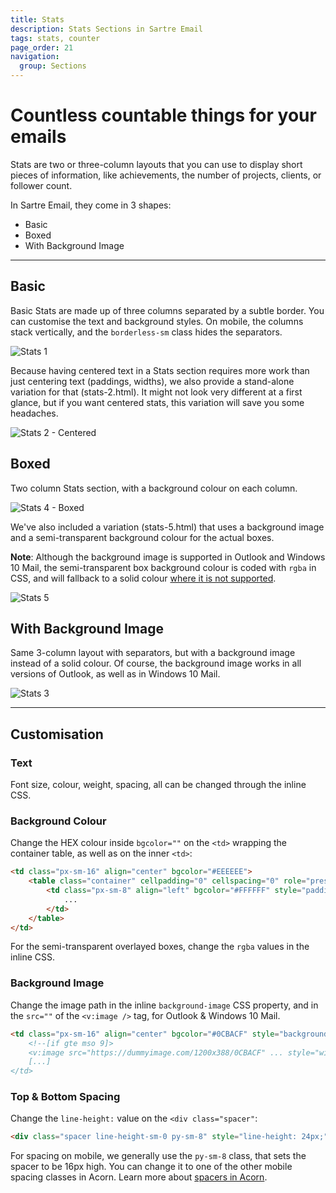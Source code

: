 ```yaml
---
title: Stats
description: Stats Sections in Sartre Email
tags: stats, counter
page_order: 21
navigation:
  group: Sections
---
```


# Countless countable things for your emails

Stats are two or three-column layouts that you can use to display short pieces of information, like achievements, the number of projects, clients, or follower count.

In Sartre Email, they come in 3 shapes:

- Basic
- Boxed
- With Background Image

---

## Basic

Basic Stats are made up of three columns separated by a subtle border. You can customise the text and background styles. On mobile, the columns stack vertically, and the `borderless-sm` class hides the separators.

![Stats 1](/img/email/sartre/sections/stats-basic.png)

Because having centered text in a Stats section requires more work than just centering text (paddings, widths), we also provide a stand-alone variation for that (stats-2.html). It might not look very different at a first glance, but if you want centered stats, this variation will save you some headaches.

![Stats 2 - Centered](/img/email/sartre/sections/stats-basic-centered.png)

## Boxed

Two column Stats section, with a background colour on each column.

![Stats 4 - Boxed](/img/email/sartre/sections/stats-boxed.png)

We've also included a variation (stats-5.html) that uses a background image and a semi-transparent background colour for the actual boxes.

**Note**: Although the background image is supported in Outlook and Windows 10 Mail, the semi-transparent box background colour is coded with `rgba` in CSS, and will fallback to a solid colour [where it is not supported](https://www.campaignmonitor.com/css/color-background/rgba-colors/).

![Stats 5](/img/email/sartre/sections/stats-boxed-bg-image.jpg)

## With Background Image

Same 3-column layout with separators, but with a background image instead of a solid colour. Of course, the background image works in all versions of Outlook, as well as in Windows 10 Mail.

![Stats 3](/img/email/sartre/sections/stats-bg-image.jpg)

---

## Customisation

### Text

Font size, colour, weight, spacing, all can be changed through the inline CSS.

### Background Colour

Change the HEX colour inside `bgcolor=""` on the `<td>` wrapping the container table, as well as on the inner `<td>`:

```html
<td class="px-sm-16" align="center" bgcolor="#EEEEEE">
    <table class="container" cellpadding="0" cellspacing="0" role="presentation" width="600">
        <td class="px-sm-8" align="left" bgcolor="#FFFFFF" style="padding: 0 32px;">
            ...
        </td>
    </table>
</td>
```

For the semi-transparent overlayed boxes, change the `rgba` values in the inline CSS.

### Background Image

Change the image path in the inline `background-image` CSS property, and in the `src=""` of the `<v:image />` tag, for Outlook & Windows 10 Mail.

```html
<td class="px-sm-16" align="center" bgcolor="#0CBACF" style="background-image: url('https://dummyimage.com/1200x388/0CBACF'); ...">
    <!--[if gte mso 9]>
    <v:image src="https://dummyimage.com/1200x388/0CBACF" ... style="width:600px;height:194px;" />
    [...]
</td>
```

### Top & Bottom Spacing

Change the `line-height:` value on the `<div class="spacer"`: 

```html
<div class="spacer line-height-sm-0 py-sm-8" style="line-height: 24px;">&zwnj;</div>
```

For spacing on mobile, we generally use the `py-sm-8` class, that sets the spacer to be 16px high. You can change it to one of the other mobile spacing classes in Acorn. Learn more about [spacers in Acorn](https://docs.thememountain.com/acorn/utilities/spacing).
